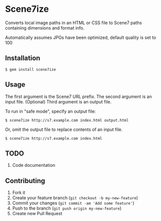 # Scene7ize

Converts local image paths in an HTML or CSS file to Scene7 paths containing dimensions and format info.

Automatically assumes JPGs have been optimized, default quality is set to 100

## Installation

    $ gem install scene7ize

## Usage

The first argument is the Scene7 URL prefix.
The second argument is an input file.
(Optional) Third argument is an output file.

To run in "safe mode", specify an output file:

    $ scene7ize http://s7.example.com index.html output.html

Or, omit the output file to replace contents of an input file.

    $ scene7ize http://s7.example.com index.html

## TODO

1. Code documentation

## Contributing

1. Fork it
2. Create your feature branch (`git checkout -b my-new-feature`)
3. Commit your changes (`git commit -am 'Add some feature'`)
4. Push to the branch (`git push origin my-new-feature`)
5. Create new Pull Request
